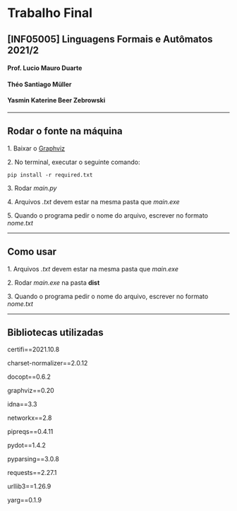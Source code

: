 # Trabalho Final

## [INF05005] Linguagens Formais e Autômatos 2021/2

#### Prof. Lucio Mauro Duarte

#### Théo Santiago Müller
#### Yasmin Katerine Beer Zebrowski

---
## Rodar o fonte na máquina
1\. Baixar o [Graphviz](https://graphviz.org/download/)

2\. No terminal, executar o seguinte comando:

    pip install -r required.txt

3\. Rodar *main.py*

4\. Arquivos *.txt* devem estar na mesma pasta que *main.exe*

5\. Quando o programa pedir o nome do arquivo, escrever no formato *nome.txt*

---
## Como usar
1\. Arquivos *.txt* devem estar na mesma pasta que *main.exe*

2\. Rodar *main.exe* na pasta **dist**

3\. Quando o programa pedir o nome do arquivo, escrever no formato *nome.txt*

---
## Bibliotecas utilizadas

certifi==2021.10.8

charset-normalizer==2.0.12

docopt==0.6.2

graphviz==0.20

idna==3.3

networkx==2.8

pipreqs==0.4.11

pydot==1.4.2

pyparsing==3.0.8

requests==2.27.1

urllib3==1.26.9

yarg==0.1.9

